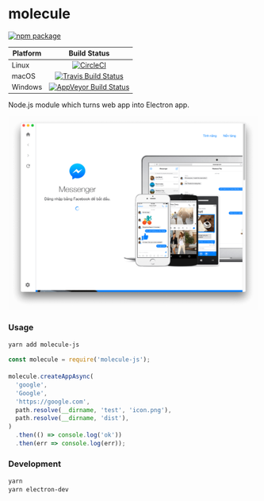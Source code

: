 # molecule
[![npm package](https://img.shields.io/npm/v/@webcatalog/molecule.svg)](https://www.npmjs.org/package/@webcatalog/molecule)

| Platform        | Build Status           |
| ------------- |:-------------:|
| Linux      | [![CircleCI](https://circleci.com/gh/webcatalog/molecule.svg?style=svg&circle-token=f2513ee30140f077d85b0c269d1d9ce36464f015)](https://circleci.com/gh/webcatalog/molecule) |
| macOS      | [![Travis Build Status](https://travis-ci.org/webcatalog/molecule.svg?branch=master)](https://travis-ci.org/webcatalog/molecule)      |
| Windows | [![AppVeyor Build Status](https://ci.appveyor.com/api/projects/status/github/webcatalog/molecule?branch=master&svg=true)](https://ci.appveyor.com/project/webcatalog/molecule/branch/master)      |

Node.js module which turns web app into Electron app.

![Facebook Messenger app for macOS, created with Molecule](/screenshot.png)

### Usage
```
yarn add molecule-js
```

```js
const molecule = require('molecule-js');

molecule.createAppAsync(
  'google',
  'Google',
  'https://google.com',
  path.resolve(__dirname, 'test', 'icon.png'),
  path.resolve(__dirname, 'dist'),
)
  .then(() => console.log('ok'))
  .then(err => console.log(err));
```

### Development
```bash
yarn
yarn electron-dev
```
